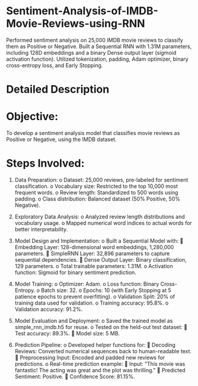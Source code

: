 # Sentiment-Analysis-of-IMDB-Movie-Reviews-using-RNN
Performed sentiment analysis on 25,000 IMDB movie reviews to classify them as Positive or Negative. Built a Sequential RNN with 1.31M parameters, including 128D embeddings and a binary Dense output layer (sigmoid activation function). Utilized tokenization, padding, Adam optimizer, binary cross-entropy loss, and Early Stopping. 

# Detailed Description
# Objective:
  To develop a sentiment analysis model that classifies movie reviews as Positive or Negative, using the IMDB dataset.
# Steps Involved:

1.	Data Preparation:
      o	Dataset: 25,000 reviews, pre-labeled for sentiment classification.
      o	Vocabulary size: Restricted to the top 10,000 most frequent words.
      o	Review length: Standardized to 500 words using padding.
      o	Class distribution: Balanced dataset (50% Positive, 50% Negative).

2.	Exploratory Data Analysis:
      o	Analyzed review length distributions and vocabulary usage.
      o	Mapped numerical word indices to actual words for better interpretability.

3.	Model Design and Implementation:
        o	Built a Sequential Model with:
        	Embedding Layer: 128-dimensional word embeddings, 1,280,000 parameters.
        	SimpleRNN Layer: 32,896 parameters to capture sequential dependencies.
        	Dense Output Layer: Binary classification, 129 parameters.
        o	Total trainable parameters: 1.31M.
        o	Activation function: Sigmoid for binary sentiment prediction.

4.	Model Training:
      o	Optimizer: Adam.
      o	Loss function: Binary Cross-Entropy.
      o	Batch size: 32.
      o	Epochs: 10 (with Early Stopping at 5 patience epochs to prevent overfitting).
      o	Validation Split: 20% of training data used for validation.
      o	Training accuracy: 95.8%.
      o	Validation accuracy: 91.2%.
  	
6.	Model Evaluation and Deployment:
      o	Saved the trained model as simple_rnn_imdb.h5 for reuse.
      o	Tested on the held-out test dataset:
      	Test accuracy: 89.3%.
      	Model size: 5 MB.
  	
8.	Prediction Pipeline:
      o	Developed helper functions for:
      	Decoding Reviews: Converted numerical sequences back to human-readable text.
      	Preprocessing Input: Encoded and padded new reviews for predictions.
      o	Real-time prediction example:
      	Input: "This movie was fantastic! The acting was great and the plot was thrilling."
      	Predicted Sentiment: Positive.
      	Confidence Score: 81.15%.

